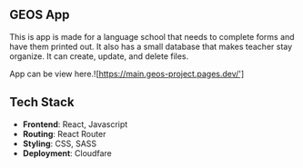 ## GEOS App

This is app is made for a language school that needs to complete forms and have them printed out. It also has a small database that makes teacher stay organize. It can create, update, and delete files.

App can be view here.![https://main.geos-project.pages.dev/']

## Tech Stack

- **Frontend**: React, Javascript
- **Routing**: React Router
- **Styling**: CSS, SASS
- **Deployment**: Cloudfare
